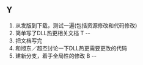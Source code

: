 Y
--
1. 从发版到下载，测试一遍(包括资源修改和代码修改)
2. 简单写了DLL热更相关文档
T
--
1. 把文档写完
2. 和旭东／超杰讨论一下DLL热更需要更改的代码
3. 建新分支，着手全局性的修改
B
--


